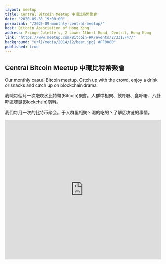 ```yaml
---
layout: meetup
title: Central Bitcoin Meetup 中環比特幣聚會
date: "2020-09-30 19:00:00"
permalink: "/2020-09-monthly-central-meetup/"
host: Bitcoin Association of Hong Kong
address: Fringe Colette's, 2 Lower Albert Road, Central, Hong Kong
link: "https://www.meetup.com/Bitcoin-HK/events/273312747/"
background: "url(/media/2014/12/beer.jpg) #FF0000"
published: true
---
```


## Central Bitcoin Meetup 中環比特幣聚會

Our monthly casual Bitcoin meetup. Catch up with the crowd, enjoy a drink or snacks and catch up on blockchain drama.

我哋每個月一次嘅吹水比特幣(Bitcoin)聚會。人群中相聚、飲杯嘢、食吓嘢、八卦吓區塊鏈(Blockchain)啲料。

我们每月一次的比特币聚会。于人群里相聚丶喝的吃的丶了解区块链的事情。

<iframe src="https://www.google.com/maps/embed?pb=!1m18!1m12!1m3!1d3691.9442603906236!2d114.15350731495433!3d22.28010118533407!2m3!1f0!2f0!3f0!3m2!1i1024!2i768!4f13.1!3m3!1m2!1s0x3404007ad364f173%3A0x8062493c0c75030f!2sFringe%20Colette&#39;s!5e0!3m2!1sen!2shk!4v1583731450196!5m2!1sen!2shk" width="100%" height="450" frameborder="0" style="border:0;" allowfullscreen=""></iframe>
